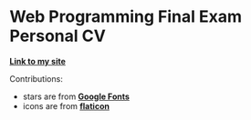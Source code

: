 # Web Programming Final Exam Personal CV

__[Link to my site](https://boshwang3699.github.io/)__

Contributions:
- stars are from __[Google Fonts](https://fonts.googleapis.com/css2?family=Material+Symbols+Outlined:opsz,wght,FILL,GRAD@20..48,100..700,0..1,-50..200")__
- icons are from __[flaticon](https://www.flaticon.com/)__
